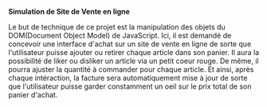 **Simulation de Site de Vente en ligne**

Le but de technique de ce projet est la manipulation des objets du DOM(Document Object Model) de JavaScript.
Ici, il est demandé de concevoir une interface d'achat sur un site de vente en ligne de sorte que l'utilisateur puisse ajouter ou retirer chaque article dans son panier.
Il aura la possibilité de liker ou disliker un article via un petit coeur rouge. De même, il pourra ajuster la quantité à commander pour chaque article. Et ainsi, après chaque intéraction, la facture
sera automatiquement mise à jour de sorte que l'utilisateur puisse garder constamment un oeil sur le prix total de son panier d'achat.
